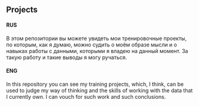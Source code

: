 ## Projects

#### RUS
В этом репозитории вы можете увидеть мои тренировочные проекты, по которым, как я думаю, можно судить о моём образе мысли и о навыках работы с данными, которыми я владею на данный момент. За такую работу и такие выводы я могу ручаться.

#### ENG
In this repository you can see my training projects, which, I think, can be used to judge my way of thinking and the skills of working with the data that I currently own. I can vouch for such work and such conclusions.
